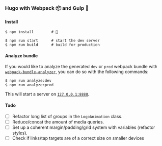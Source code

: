 ### Hugo with Webpack 📦 and Gulp 🥤

#### Install

```shell
$ npm install        # 🎉

$ npm run start      # start the dev server
$ npm run build      # build for production
```

#### Analyze bundle

If you would like to analyze the generated `dev` or `prod` webpack bundle with [`webpack-bundle-analyzer`](https://github.com/webpack-contrib/webpack-bundle-analyzer), you can do so with the following commands:

```shell
$ npm run analyze:dev
$ npm run analyze:prod
```

This will start a server on [`127.0.0.1:8888`](http://127.0.0.1:8888/).

#### Todo

- [ ] Refactor long list of groups in the `LogoAnimation` class.
- [ ] Reduce/concat the amount of media queries.
- [ ] Set up a coherent margin/padding/grid system with variables (refactor styles).
- [ ] Check if links/tap targets are of a correct size on smaller devices
